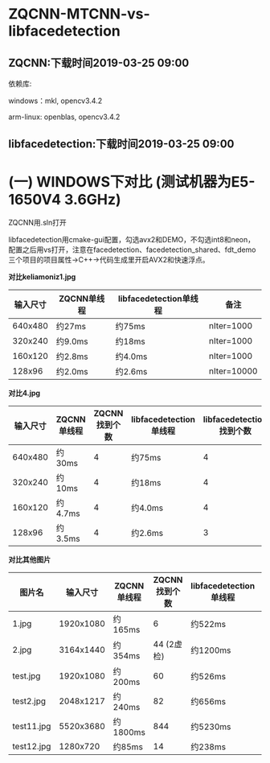 # ZQCNN-MTCNN-vs-libfacedetection

## ZQCNN:下载时间2019-03-25 09:00

依赖库:

windows：mkl, opencv3.4.2

arm-linux: openblas, opencv3.4.2

## libfacedetection:下载时间2019-03-25 09:00

# (一) WINDOWS下对比 (测试机器为E5-1650V4 3.6GHz)

ZQCNN用.sln打开

libfacedetection用cmake-gui配置，勾选avx2和DEMO，不勾选int8和neon，配置之后用vs打开，注意在facedetection、facedetection_shared、fdt_demo三个项目的项目属性->C++->代码生成里开启AVX2和快速浮点。

**对比keliamoniz1.jpg**

| 输入尺寸     | ZQCNN单线程  |  libfacedetection单线程 | 备注       |
| ------       | ---------    | -----------------       | --------   |
| 640x480      |  约27ms      | 约75ms                  | nIter=1000 |
| 320x240      |  约9.0ms     | 约18ms                  | nIter=1000 |
| 160x120      |  约2.8ms     | 约4.0ms                 | nIter=1000 |
| 128x96       |  约2.0ms     | 约2.6ms                 | nIter=10000|

**对比4.jpg**

| 输入尺寸     | ZQCNN单线程 | ZQCNN找到个数 |  libfacedetection单线程 | libfacedetection找到个数 | 备注       |
| ------       | ---------   | ------------- | -----------------       | ------------------------ | -------    |
| 640x480      |  约30ms     | 4             | 约75ms                  | 4                        | nIter=1000 |
| 320x240      |  约10ms     | 4             | 约18ms                  | 4                        | nIter=1000 |
| 160x120      |  约4.7ms    | 4             | 约4.0ms                 | 4                        | nIter=1000 |
| 128x96       |  约3.5ms    | 4             | 约2.6ms                 | 3                        | nIter=10000|

**对比其他图片**

| 图片名      | 输入尺寸     | ZQCNN单线程 | ZQCNN找到个数 |  libfacedetection单线程 | libfacedetection找到个数 | 备注      |
| ------      | ------       | ---------   | ------------- | -----------------       | ------------------------ | --------  |
| 1.jpg       | 1920x1080    |  约165ms    | 6             | 约522ms                 | 10 (2虚检)               | nIter=100 |
| 2.jpg       | 3164x1440    |  约354ms    | 44 (2虚检)    | 约1200ms                | 42 (很多框不准)          | nIter=10  |
| test.jpg    | 1920x1080    |  约200ms    | 60            | 约526ms                 | 50                       | nIter=100 |
| test2.jpg   | 2048x1217    |  约240ms    | 82            | 约656ms                 | 50                       | nIter=50  |
| test11.jpg  | 5520x3680    |  约1800ms   | 844           | 约5230ms                | 50                       | nIter=10  |
| test12.jpg  | 1280x720     |  约85ms     | 14            | 约238ms                 | 14                       | nIter=100 |